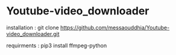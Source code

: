 # Youtube-video_downloader

installation : git clone https://github.com/messaouddhia/Youtube-video_downloader.git

requirments : pip3 install ffmpeg-python
